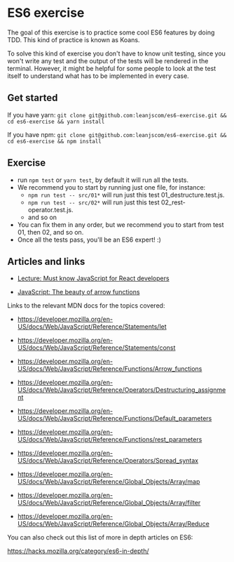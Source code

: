 # ES6 exercise

The goal of this exercise is to practice some cool ES6 features by doing TDD. This kind of practice is known as Koans.

To solve this kind of exercise you don't have to know unit testing, since you won't write any test and the output of the tests will be rendered in the terminal. However, it might be helpful for some people to look at the test itself to understand what has to be implemented in every case.

## Get started

If you have yarn:
`git clone git@github.com:leanjscom/es6-exercise.git && cd es6-exercise && yarn install`

If you have npm:
`git clone git@github.com:leanjscom/es6-exercise.git && cd es6-exercise && npm install`

## Exercise
- run `npm test` or `yarn test`, by default it will run all the tests.
- We recommend you to start by running just one file, for instance:
  - `npm run test -- src/01*` will run just this test 01_destructure.test.js.
  - `npm run test -- src/02*` will run just this test 02_rest-operator.test.js.
  - and so on
- You can fix them in any order, but we recommend you to start from test 01, then 02, and so on.
- Once all the tests pass, you'll be an ES6 expert! :)

## Articles and links

- [Lecture: Must know JavaScript for React developers](https://reactgraphql.academy/react/must-know-javascript-for-react-developers/)

- [JavaScript: The beauty of arrow functions](https://medium.com/leanjs/javascript-the-beauty-of-arrow-functions-2970efe5b4db)

Links to the relevant MDN docs for the topics covered:

- https://developer.mozilla.org/en-US/docs/Web/JavaScript/Reference/Statements/let

- https://developer.mozilla.org/en-US/docs/Web/JavaScript/Reference/Statements/const

- https://developer.mozilla.org/en-US/docs/Web/JavaScript/Reference/Functions/Arrow_functions

- https://developer.mozilla.org/en-US/docs/Web/JavaScript/Reference/Operators/Destructuring_assignment

- https://developer.mozilla.org/en-US/docs/Web/JavaScript/Reference/Functions/Default_parameters

- https://developer.mozilla.org/en-US/docs/Web/JavaScript/Reference/Functions/rest_parameters

- https://developer.mozilla.org/en-US/docs/Web/JavaScript/Reference/Operators/Spread_syntax

- https://developer.mozilla.org/en-US/docs/Web/JavaScript/Reference/Global_Objects/Array/map

- https://developer.mozilla.org/en-US/docs/Web/JavaScript/Reference/Global_Objects/Array/filter

- https://developer.mozilla.org/en-US/docs/Web/JavaScript/Reference/Global_Objects/Array/Reduce


You can also check out this list of more in depth articles on ES6: 

https://hacks.mozilla.org/category/es6-in-depth/
